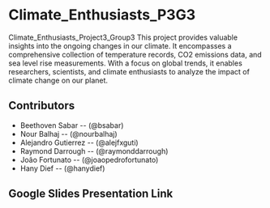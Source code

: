 # Climate_Enthusiasts_P3G3
Climate_Enthusiasts_Project3_Group3
This project provides valuable insights into the ongoing changes in our climate. It encompasses a comprehensive collection of temperature records, CO2 emissions data, and sea level rise measurements. With a focus on global trends, it enables researchers, scientists, and climate enthusiasts to analyze the impact of climate change on our planet.


## Contributors
- Beethoven Sabar -- (@bsabar)
- Nour Balhaj -- (@nourbalhaj)
- Alejandro Gutierrez -- (@alejfxguti)
- Raymond Darrough -- (@raymonddarrough)
- João Fortunato -- (@joaopedrofortunato)
- Hany Dief -- (@hanydief)

## Google Slides Presentation Link
